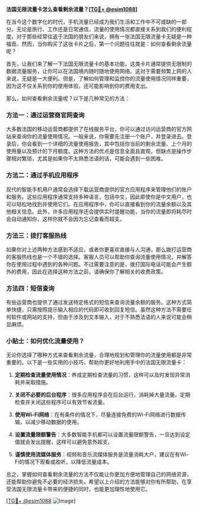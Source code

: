 **法国无限流量卡怎么查看剩余流量？[[TG💪+ @esim1088](https://t.me/s/esim1088)]**

在当今这个数字化的时代，手机流量已经成为我们生活和工作中不可或缺的一部分。无论是旅行、工作还是日常通信，流量的使用情况都直接关系到我们的便利程度。对于那些经常往返于法国的朋友们来说，拥有一张法国无限流量卡无疑是一种福音。然而，当你购买了这张卡片之后，第一个问题往往就是：如何查看剩余流量呢？

首先，让我们来了解一下法国无限流量卡的基本功能。这类卡片通常提供无限制的数据流量服务，让你可以在法国境内随时随地使用网络。这对于需要频繁上网的人来说，无疑是一大便利。但是，了解如何管理和监控你的流量使用情况同样重要，因为这不仅关系到你的使用体验，还可能影响到你的费用支出。

那么，如何查看剩余流量呢？以下是几种常见的方法：

### 方法一：通过运营商官网查询

大多数法国的移动运营商都提供了在线服务平台，你可以通过访问运营商的官方网站来查询你的流量使用情况。一般来说，你需要先注册一个账户，并登录进去。登录后，你会看到一个详细的流量使用报告，其中包括你当前的剩余流量、上个月的使用量以及预计的下月额度。这种方法的优点是信息全面且直观，但缺点是操作步骤相对繁琐，尤其是如果你不太熟悉法语的话，可能会遇到一些困难。

### 方法二：通过手机应用程序

现代的智能手机用户通常会选择下载运营商提供的官方应用程序来管理他们的账户和服务。这些应用程序通常支持多种语言，包括中文，因此即使你是中文用户，也可以轻松地找到并使用它们。在应用程序中，你可以直接看到你的流量余额以及其他相关信息。此外，许多应用程序还会提供实时提醒功能，当你的流量即将耗尽时会自动通知你，这样你就不会因为忘记查看而超支。

### 方法三：拨打客服热线

如果你对上述两种方法感到不适应，或者你更喜欢直接与人沟通，那么拨打运营商的客服热线也是一个不错的选择。客服人员可以帮助你查询流量使用情况，并解答你在使用过程中遇到的各种问题。不过需要注意的是，拨打国际电话可能会产生额外的费用，因此在选择这种方法之前，请确保你了解相关的收费政策。

### 方法四：短信查询

有些运营商也提供了通过发送特定格式的短信来查询流量余额的服务。这种方式简单快捷，只需按照提示输入相应的代码即可收到回复短信。虽然这种方法不需要任何软件或网站的支持，但由于涉及到文本输入，对于不熟悉法语的人来说可能会稍显麻烦。

### 小贴士：如何优化流量使用？

无论你选择了哪种方式来查看剩余流量，合理地规划和管理你的流量使用都是非常重要的。以下是一些实用的小技巧，帮助你更好地利用手中的法国无限流量卡：

1. **定期检查流量使用情况**：养成定期检查流量的习惯，这样可以及时发现异常消耗并采取措施。
   
2. **关闭不必要的后台程序**：很多应用程序会在后台运行，消耗掉大量流量。定期检查并关闭这些程序可以有效节省流量。

3. **使用Wi-Fi网络**：在有条件的情况下，尽量连接免费的Wi-Fi网络进行数据传输，以减少移动数据的使用。

4. **设置流量限额警告**：大多数智能手机都可以设置流量限额警告，一旦达到设定值就会发出提醒，这样可以避免意外超支。

5. **谨慎使用流媒体服务**：视频和音乐流媒体服务是流量消耗大户，建议在有Wi-Fi的情况下观看或收听，以降低流量成本。

总之，掌握如何查看剩余流量的方法不仅能让你更加方便地管理自己的网络资源，还能帮助你避免不必要的经济损失。希望以上介绍的方法能够对你有所帮助，在享受法国无限流量卡带来的便捷的同时，也能更加理性地使用它。

[[TG💪+ @esim1088](https://t.me/s/esim1088) ![Image](https://i.postimg.cc/4NQfJmqS/Snipaste-2025-05-13-00-14-12.png)]